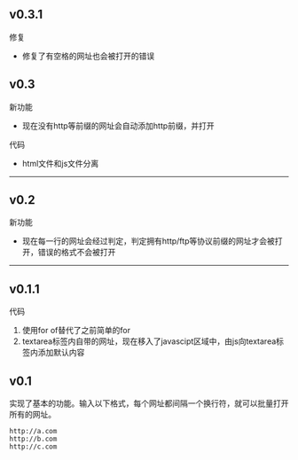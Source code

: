 ## v0.3.1
修复
*   修复了有空格的网址也会被打开的错误

## v0.3
新功能
*   现在没有http等前缀的网址会自动添加http前缀，并打开

代码
*   html文件和js文件分离
---
## v0.2
新功能
*   现在每一行的网址会经过判定，判定拥有http/ftp等协议前缀的网址才会被打开，错误的格式不会被打开
---
## v0.1.1
代码
1.  使用for of替代了之前简单的for
2.  textarea标签内自带的网址，现在移入了javascipt区域中，由js向textarea标签内添加默认内容
    
## v0.1
实现了基本的功能。输入以下格式，每个网址都间隔一个换行符，就可以批量打开所有的网址。

    http://a.com
    http://b.com
    http://c.com
